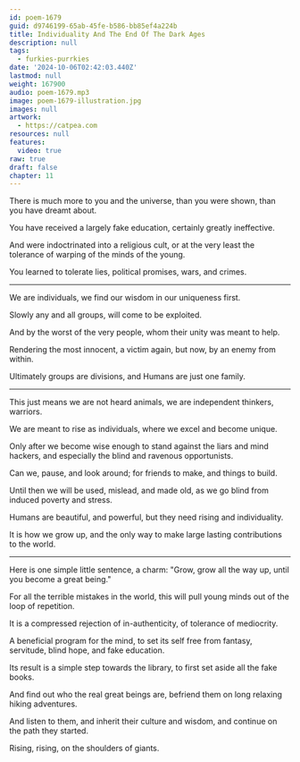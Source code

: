```yaml
---
id: poem-1679
guid: d9746199-65ab-45fe-b586-bb85ef4a224b
title: Individuality And The End Of The Dark Ages
description: null
tags:
  - furkies-purrkies
date: '2024-10-06T02:42:03.440Z'
lastmod: null
weight: 167900
audio: poem-1679.mp3
image: poem-1679-illustration.jpg
images: null
artwork:
  - https://catpea.com
resources: null
features:
  video: true
raw: true
draft: false
chapter: 11
---
```


There is much more to you and the universe,
than you were shown, than you have dreamt about.

You have received a largely fake education,
certainly greatly ineffective.

And were indoctrinated into a religious cult,
or at the very least the tolerance of warping of the minds of the young.

You learned to tolerate lies, political promises,
wars, and crimes.

---

We are individuals,
we find our wisdom in our uniqueness first.

Slowly any and all groups,
will come to be exploited.

And by the worst of the very people,
whom their unity was meant to help.

Rendering the most innocent, a victim again,
but now, by an enemy from within.

Ultimately groups are divisions,
and Humans are just one family.

---

This just means we are not heard animals,
we are independent thinkers, warriors.

We are meant to rise as individuals,
where we excel and become unique.

Only after we become wise enough to stand against the liars and mind hackers,
and especially the blind and ravenous opportunists.

Can we, pause, and look around;
for friends to make, and things to build.

Until then we will be used, mislead,
and made old, as we go blind from induced poverty and stress.

Humans are beautiful, and powerful,
but they need rising and individuality.

It is how we grow up,
and the only way to make large lasting contributions to the world.


---

Here is one simple little sentence, a charm:
"Grow, grow all the way up, until you become a great being."

For all the terrible mistakes in the world,
this will pull young minds out of the loop of repetition.

It is a compressed rejection of in-authenticity,
of tolerance of mediocrity.

A beneficial program for the mind,
to set its self free from fantasy, servitude, blind hope, and fake education.

Its result is a simple step towards the library,
to first set aside all the fake books.

And find out who the real great beings are,
befriend them on long relaxing hiking adventures.

And listen to them, and inherit their culture and wisdom,
and continue on the path they started.

Rising, rising,
on the shoulders of giants.
